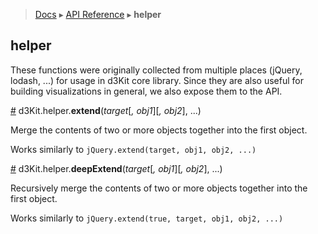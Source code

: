 > [Docs](README.md) ▸ [API Reference](index.md) ▸ **helper**

## helper

These functions were originally collected from multiple places (jQuery, lodash, ...) for usage in d3Kit core library. Since they are also useful for building visualizations in general, we also expose them to the API.

<a name="extend" href="#extend">#</a> d3Kit.helper.**extend**(*target*[*, obj1*][*, obj2*], ...)

Merge the contents of two or more objects together into the first object.

Works similarly to `jQuery.extend(target, obj1, obj2, ...)`

<a name="deepExtend" href="#deepExtend">#</a> d3Kit.helper.**deepExtend**(*target*[*, obj1*][*, obj2*], ...)

Recursively merge the contents of two or more objects together into the first object.

Works similarly to `jQuery.extend(true, target, obj1, obj2, ...)`
